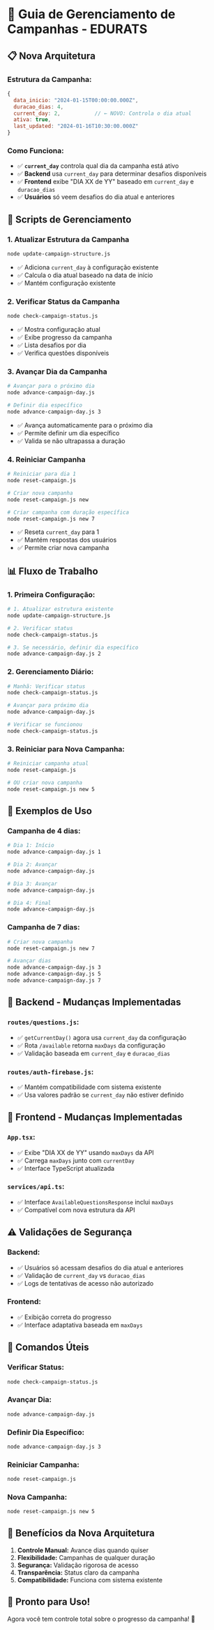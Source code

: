 # 🎯 Guia de Gerenciamento de Campanhas - EDURATS

## 📋 **Nova Arquitetura**

### **Estrutura da Campanha:**
```javascript
{
  data_inicio: "2024-01-15T00:00:00.000Z",
  duracao_dias: 4,
  current_day: 2,           // ← NOVO: Controla o dia atual
  ativa: true,
  last_updated: "2024-01-16T10:30:00.000Z"
}
```

### **Como Funciona:**
- ✅ **`current_day`** controla qual dia da campanha está ativo
- ✅ **Backend** usa `current_day` para determinar desafios disponíveis
- ✅ **Frontend** exibe "DIA XX de YY" baseado em `current_day` e `duracao_dias`
- ✅ **Usuários** só veem desafios do dia atual e anteriores

## 🚀 **Scripts de Gerenciamento**

### 1. **Atualizar Estrutura da Campanha**
```bash
node update-campaign-structure.js
```
- ✅ Adiciona `current_day` à configuração existente
- ✅ Calcula o dia atual baseado na data de início
- ✅ Mantém configuração existente

### 2. **Verificar Status da Campanha**
```bash
node check-campaign-status.js
```
- ✅ Mostra configuração atual
- ✅ Exibe progresso da campanha
- ✅ Lista desafios por dia
- ✅ Verifica questões disponíveis

### 3. **Avançar Dia da Campanha**
```bash
# Avançar para o próximo dia
node advance-campaign-day.js

# Definir dia específico
node advance-campaign-day.js 3
```
- ✅ Avança automaticamente para o próximo dia
- ✅ Permite definir um dia específico
- ✅ Valida se não ultrapassa a duração

### 4. **Reiniciar Campanha**
```bash
# Reiniciar para dia 1
node reset-campaign.js

# Criar nova campanha
node reset-campaign.js new

# Criar campanha com duração específica
node reset-campaign.js new 7
```
- ✅ Reseta `current_day` para 1
- ✅ Mantém respostas dos usuários
- ✅ Permite criar nova campanha

## 📊 **Fluxo de Trabalho**

### **1. Primeira Configuração:**
```bash
# 1. Atualizar estrutura existente
node update-campaign-structure.js

# 2. Verificar status
node check-campaign-status.js

# 3. Se necessário, definir dia específico
node advance-campaign-day.js 2
```

### **2. Gerenciamento Diário:**
```bash
# Manhã: Verificar status
node check-campaign-status.js

# Avançar para próximo dia
node advance-campaign-day.js

# Verificar se funcionou
node check-campaign-status.js
```

### **3. Reiniciar para Nova Campanha:**
```bash
# Reiniciar campanha atual
node reset-campaign.js

# OU criar nova campanha
node reset-campaign.js new 5
```

## 🎯 **Exemplos de Uso**

### **Campanha de 4 dias:**
```bash
# Dia 1: Início
node advance-campaign-day.js 1

# Dia 2: Avançar
node advance-campaign-day.js

# Dia 3: Avançar
node advance-campaign-day.js

# Dia 4: Final
node advance-campaign-day.js
```

### **Campanha de 7 dias:**
```bash
# Criar nova campanha
node reset-campaign.js new 7

# Avançar dias
node advance-campaign-day.js 3
node advance-campaign-day.js 5
node advance-campaign-day.js 7
```

## 🔧 **Backend - Mudanças Implementadas**

### **`routes/questions.js`:**
- ✅ `getCurrentDay()` agora usa `current_day` da configuração
- ✅ Rota `/available` retorna `maxDays` da configuração
- ✅ Validação baseada em `current_day` e `duracao_dias`

### **`routes/auth-firebase.js`:**
- ✅ Mantém compatibilidade com sistema existente
- ✅ Usa valores padrão se `current_day` não estiver definido

## 🎨 **Frontend - Mudanças Implementadas**

### **`App.tsx`:**
- ✅ Exibe "DIA XX de YY" usando `maxDays` da API
- ✅ Carrega `maxDays` junto com `currentDay`
- ✅ Interface TypeScript atualizada

### **`services/api.ts`:**
- ✅ Interface `AvailableQuestionsResponse` inclui `maxDays`
- ✅ Compatível com nova estrutura da API

## ⚠️ **Validações de Segurança**

### **Backend:**
- ✅ Usuários só acessam desafios do dia atual e anteriores
- ✅ Validação de `current_day` vs `duracao_dias`
- ✅ Logs de tentativas de acesso não autorizado

### **Frontend:**
- ✅ Exibição correta do progresso
- ✅ Interface adaptativa baseada em `maxDays`

## 📝 **Comandos Úteis**

### **Verificar Status:**
```bash
node check-campaign-status.js
```

### **Avançar Dia:**
```bash
node advance-campaign-day.js
```

### **Definir Dia Específico:**
```bash
node advance-campaign-day.js 3
```

### **Reiniciar Campanha:**
```bash
node reset-campaign.js
```

### **Nova Campanha:**
```bash
node reset-campaign.js new 5
```

## 🎉 **Benefícios da Nova Arquitetura**

1. **Controle Manual:** Avance dias quando quiser
2. **Flexibilidade:** Campanhas de qualquer duração
3. **Segurança:** Validação rigorosa de acesso
4. **Transparência:** Status claro da campanha
5. **Compatibilidade:** Funciona com sistema existente

## 🚀 **Pronto para Uso!**

Agora você tem controle total sobre o progresso da campanha! 🎯 